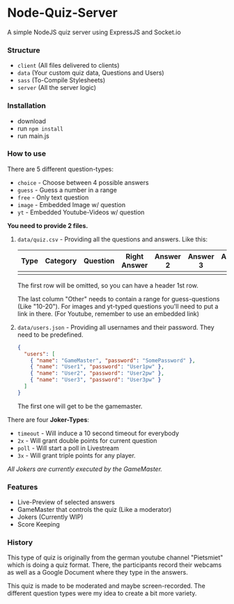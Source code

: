 # Node-Quiz-Server

A simple NodeJS quiz server using ExpressJS and Socket.io

### Structure

- `client` (All files delivered to clients)
- `data` (Your custom quiz data, Questions and Users)
- `sass` (To-Compile Stylesheets)
- `server` (All the server logic)

### Installation

- download
- run `npm install`
- run main.js

### How to use

There are 5 different question-types:

- `choice` - Choose between 4 possible answers
- `guess` - Guess a number in a range
- `free` - Only text question
- `image` - Embedded Image w/ question
- `yt` - Embedded Youtube-Videos w/ question

**You need to provide 2 files.**

1. `data/quiz.csv` - Providing all the questions and answers. Like this:

   | Type | Category | Question | Right Answer | Answer 2 | Answer 3 | Answer 4 | Other |
   | ---- | -------- | -------- | ------------ | -------- | -------- | -------- | ----- |
   |      |          |          |              |          |          |          |       |

   The first row will be omitted, so you can have a header 1st row.

   The last column "Other" needs to contain a range for guess-questions (Like "10-20").
   For images and yt-typed questions you'll need to put a link in there. (For Youtube, remember to use an embedded link)

2. `data/users.json` - Providing all usernames and their password. They need to be predefined.

   ```json
   {
     "users": [
       { "name": "GameMaster", "password": "SomePassword" },
       { "name": "User1", "password": "User1pw" },
       { "name": "User2", "password": "User2pw" },
       { "name": "User3", "password": "User3pw" }
     ]
   }
   ```

   The first one will get to be the gamemaster.

There are four **Joker-Types**:

- `timeout` - Will induce a 10 second timeout for everybody
- `2x` - Will grant double points for current question
- `poll` - Will start a poll in Livestream
- `3x` - Will grant triple points for any player.

_All Jokers are currently executed by the GameMaster._

### Features

- Live-Preview of selected answers
- GameMaster that controls the quiz (Like a moderator)
- Jokers (Currently WIP)
- Score Keeping

### History

This type of quiz is originally from the german youtube channel "Pietsmiet" which is doing a quiz format. There, the participants record their webcams as well as a Google Document where they type in the answers.

This quiz is made to be moderated and maybe screen-recorded. The different question types were my idea to create a bit more variety.
